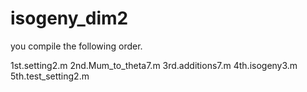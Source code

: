 # isogeny_dim2

you compile the following order.

1st.setting2.m
2nd.Mum_to_theta7.m
3rd.additions7.m
4th.isogeny3.m
5th.test_setting2.m
